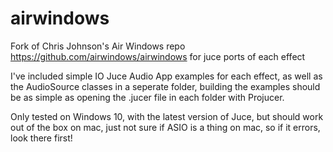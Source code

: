 # airwindows
Fork of Chris Johnson's Air Windows repo https://github.com/airwindows/airwindows for juce ports of each effect

I've included simple IO Juce Audio App examples for each effect, as well as the AudioSource classes in a seperate folder, building the examples should be as simple as opening the .jucer file in each folder with Projucer.

Only tested on Windows 10, with the latest version of Juce, but should work out of the box on mac, just not sure if ASIO is a thing on mac, so if it errors, look there first!


